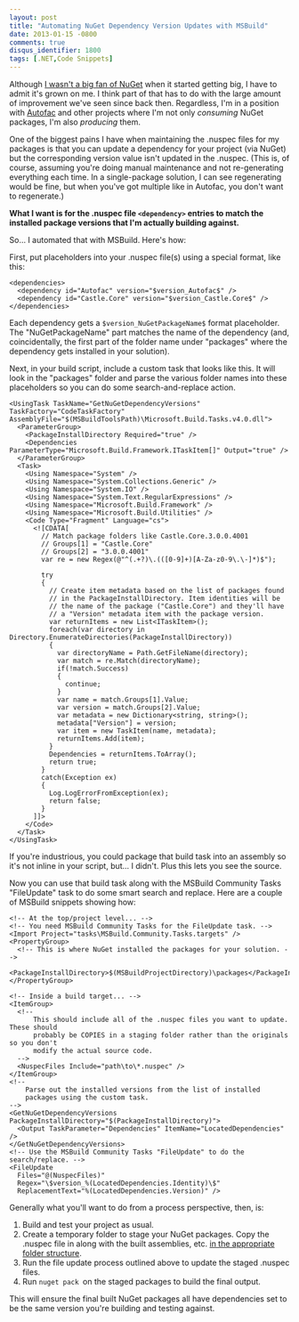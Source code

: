 ```yaml
---
layout: post
title: "Automating NuGet Dependency Version Updates with MSBuild"
date: 2013-01-15 -0800
comments: true
disqus_identifier: 1800
tags: [.NET,Code Snippets]
---
```

Although [I wasn't a big fan of
NuGet](/archive/2011/10/27/nuget-doesnt-help-me.aspx) when it started
getting big, I have to admit it's grown on me. I think part of that has
to do with the large amount of improvement we've seen since back then.
Regardless, I'm in a position with
[Autofac](https://autofac.googlecode.com) and other projects where I'm
not only *consuming* NuGet packages, I'm also *producing* them.

One of the biggest pains I have when maintaining the .nuspec files for
my packages is that you can update a dependency for your project (via
NuGet) but the corresponding version value isn't updated in the .nuspec.
(This is, of course, assuming you're doing manual maintenance and not
re-generating everything each time. In a single-package solution, I can
see regenerating would be fine, but when you've got multiple like in
Autofac, you don't want to regenerate.)

**What I want is for the .nuspec file `<dependency>` entries to match
the installed package versions that I'm actually building against.**

So… I automated that with MSBuild. Here's how:

First, put placeholders into your .nuspec file(s) using a special
format, like this:

    <dependencies>
      <dependency id="Autofac" version="$version_Autofac$" />
      <dependency id="Castle.Core" version="$version_Castle.Core$" />
    </dependencies>

Each dependency gets a `$version_NuGetPackageName$` format placeholder.
The "NuGetPackageName" part matches the name of the dependency (and,
coincidentally, the first part of the folder name under "packages" where
the dependency gets installed in your solution).

Next, in your build script, include a custom task that looks like this.
It will look in the "packages" folder and parse the various folder names
into these placeholders so you can do some search-and-replace action.

    <UsingTask TaskName="GetNuGetDependencyVersions" TaskFactory="CodeTaskFactory" AssemblyFile="$(MSBuildToolsPath)\Microsoft.Build.Tasks.v4.0.dll">
      <ParameterGroup>
        <PackageInstallDirectory Required="true" />
        <Dependencies ParameterType="Microsoft.Build.Framework.ITaskItem[]" Output="true" />
      </ParameterGroup>
      <Task>
        <Using Namespace="System" />
        <Using Namespace="System.Collections.Generic" />
        <Using Namespace="System.IO" />
        <Using Namespace="System.Text.RegularExpressions" />
        <Using Namespace="Microsoft.Build.Framework" />
        <Using Namespace="Microsoft.Build.Utilities" />
        <Code Type="Fragment" Language="cs">
          <![CDATA[
            // Match package folders like Castle.Core.3.0.0.4001
            // Groups[1] = "Castle.Core"
            // Groups[2] = "3.0.0.4001"
            var re = new Regex(@"^(.+?)\.(([0-9]+)[A-Za-z0-9\.\-]*)$");

            try
            {
              // Create item metadata based on the list of packages found
              // in the PackageInstallDirectory. Item identities will be
              // the name of the package ("Castle.Core") and they'll have
              // a "Version" metadata item with the package version.
              var returnItems = new List<ITaskItem>();
              foreach(var directory in Directory.EnumerateDirectories(PackageInstallDirectory))
              {
                var directoryName = Path.GetFileName(directory);
                var match = re.Match(directoryName);
                if(!match.Success)
                {
                  continue;
                }
                var name = match.Groups[1].Value;
                var version = match.Groups[2].Value;
                var metadata = new Dictionary<string, string>();
                metadata["Version"] = version;
                var item = new TaskItem(name, metadata);
                returnItems.Add(item);
              }
              Dependencies = returnItems.ToArray();
              return true;
            }
            catch(Exception ex)
            {
              Log.LogErrorFromException(ex);
              return false;
            }
          ]]>
        </Code>
      </Task>
    </UsingTask>

If you're industrious, you could package that build task into an
assembly so it's not inline in your script, but... I didn't. Plus this
lets you see the source.

Now you can use that build task along with the MSBuild Community Tasks
"FileUpdate" task to do some smart search and replace. Here are a couple
of MSBuild snippets showing how:

    <!-- At the top/project level... -->
    <!-- You need MSBuild Community Tasks for the FileUpdate task. -->
    <Import Project="tasks\MSBuild.Community.Tasks.targets" />
    <PropertyGroup>
      <!-- This is where NuGet installed the packages for your solution. -->
      <PackageInstallDirectory>$(MSBuildProjectDirectory)\packages</PackageInstallDirectory>
    </PropertyGroup>

    <!-- Inside a build target... -->
    <ItemGroup>
      <!--
          This should include all of the .nuspec files you want to update. These should
          probably be COPIES in a staging folder rather than the originals so you don't
          modify the actual source code.
      -->
      <NuspecFiles Include="path\to\*.nuspec" />
    </ItemGroup>
    <!--
        Parse out the installed versions from the list of installed
        packages using the custom task.
    -->
    <GetNuGetDependencyVersions PackageInstallDirectory="$(PackageInstallDirectory)">
      <Output TaskParameter="Dependencies" ItemName="LocatedDependencies" />
    </GetNuGetDependencyVersions>
    <!-- Use the MSBuild Community Tasks "FileUpdate" to do the search/replace. -->
    <FileUpdate
      Files="@(NuspecFiles)"
      Regex="\$version_%(LocatedDependencies.Identity)\$"
      ReplacementText="%(LocatedDependencies.Version)" />

Generally what you'll want to do from a process perspective, then, is:

1.  Build and test your project as usual.
2.  Create a temporary folder to stage your NuGet packages. Copy the
    .nuspec file in along with the built assemblies, etc. [in the
    appropriate folder
    structure](http://docs.nuget.org/docs/creating-packages/creating-and-publishing-a-package).
3.  Run the file update process outlined above to update the staged
    .nuspec files.
4.  Run `nuget pack `on the staged packages to build the final output.

This will ensure the final built NuGet packages all have dependencies
set to be the same version you're building and testing against.

